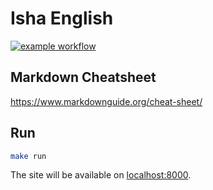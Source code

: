 # Isha English

[![example workflow](https://github.com/AlexFreik/isha-english/actions/workflows/ci.yml/badge.svg)](https://alexfreik.github.io/isha-english/)

## Markdown Cheatsheet

https://www.markdownguide.org/cheat-sheet/

## Run

```zsh
make run
```

The site will be available on [localhost:8000](http://localhost:8000).
